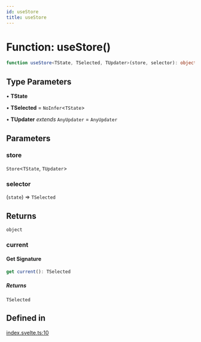 ```yaml
---
id: useStore
title: useStore
---
```


# Function: useStore()

```ts
function useStore<TState, TSelected, TUpdater>(store, selector): object
```

## Type Parameters

• **TState**

• **TSelected** = `NoInfer`\<`TState`\>

• **TUpdater** *extends* `AnyUpdater` = `AnyUpdater`

## Parameters

### store

`Store`\<`TState`, `TUpdater`\>

### selector

(`state`) => `TSelected`

## Returns

`object`

### current

#### Get Signature

```ts
get current(): TSelected
```

##### Returns

`TSelected`

## Defined in

[index.svelte.ts:10](https://github.com/TanStack/store/blob/main/packages/svelte-store/src/index.svelte.ts#L10)
